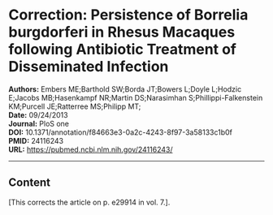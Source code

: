 # Correction: Persistence of Borrelia burgdorferi in Rhesus Macaques following Antibiotic Treatment of Disseminated Infection

**Authors:** Embers ME;Barthold SW;Borda JT;Bowers L;Doyle L;Hodzic E;Jacobs MB;Hasenkampf NR;Martin DS;Narasimhan S;Phillippi-Falkenstein KM;Purcell JE;Ratterree MS;Philipp MT;  
**Date:** 09/24/2013  
**Journal:** PloS one  
**DOI:** 10.1371/annotation/f84663e3-0a2c-4243-8f97-3a58133c1b0f  
**PMID:** 24116243  
**URL:** https://pubmed.ncbi.nlm.nih.gov/24116243/

---

## Content

[This corrects the article on p. e29914 in vol. 7.].
